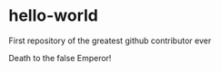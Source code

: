 # hello-world
First repository of the greatest github contributor ever

Death to the false Emperor!
